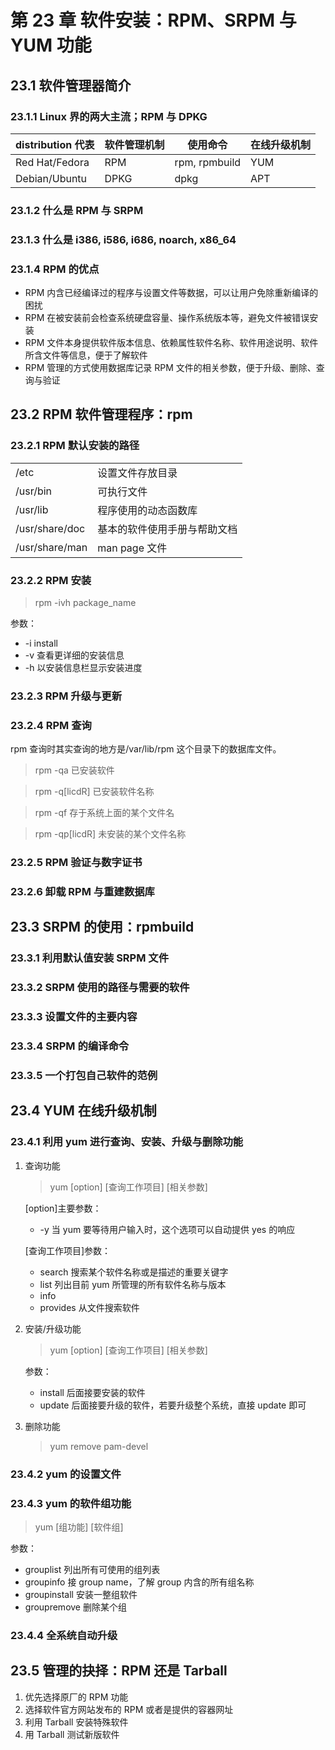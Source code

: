 # 第 23 章 软件安装：RPM、SRPM 与 YUM 功能

## 23.1 软件管理器简介

### 23.1.1 Linux 界的两大主流；RPM 与 DPKG

| distribution 代表 | 软件管理机制 | 使用命令      | 在线升级机制 |
| ----------------- | ------------ | ------------- | ------------ |
| Red Hat/Fedora    | RPM          | rpm, rpmbuild | YUM          |
| Debian/Ubuntu     | DPKG         | dpkg          | APT          |

### 23.1.2 什么是 RPM 与 SRPM

### 23.1.3 什么是 i386, i586, i686, noarch, x86_64

### 23.1.4 RPM 的优点

-   RPM 内含已经编译过的程序与设置文件等数据，可以让用户免除重新编译的困扰
-   RPM 在被安装前会检查系统硬盘容量、操作系统版本等，避免文件被错误安装
-   RPM 文件本身提供软件版本信息、依赖属性软件名称、软件用途说明、软件所含文件等信息，便于了解软件
-   RPM 管理的方式使用数据库记录 RPM 文件的相关参数，便于升级、删除、查询与验证

## 23.2 RPM 软件管理程序：rpm

### 23.2.1 RPM 默认安装的路径

|                |                              |
| -------------- | ---------------------------- |
| /etc           | 设置文件存放目录             |
| /usr/bin       | 可执行文件                   |
| /usr/lib       | 程序使用的动态函数库         |
| /usr/share/doc | 基本的软件使用手册与帮助文档 |
| /usr/share/man | man page 文件                |

### 23.2.2 RPM 安装

> rpm -ivh package_name

参数：

-   -i install
-   -v 查看更详细的安装信息
-   -h 以安装信息栏显示安装进度

### 23.2.3 RPM 升级与更新

### 23.2.4 RPM 查询

rpm 查询时其实查询的地方是/var/lib/rpm 这个目录下的数据库文件。

> rpm -qa 已安装软件

> rpm -q[licdR] 已安装软件名称

> rpm -qf 存于系统上面的某个文件名

> rpm -qp[licdR] 未安装的某个文件名称

### 23.2.5 RPM 验证与数字证书

### 23.2.6 卸载 RPM 与重建数据库

## 23.3 SRPM 的使用：rpmbuild

### 23.3.1 利用默认值安装 SRPM 文件

### 23.3.2 SRPM 使用的路径与需要的软件

### 23.3.3 设置文件的主要内容

### 23.3.4 SRPM 的编译命令

### 23.3.5 一个打包自己软件的范例

## 23.4 YUM 在线升级机制

### 23.4.1 利用 yum 进行查询、安装、升级与删除功能

1. 查询功能

    > yum [option] [查询工作项目] [相关参数]

    [option]主要参数：

    - -y 当 yum 要等待用户输入时，这个选项可以自动提供 yes 的响应

    [查询工作项目]参数：

    - search 搜索某个软件名称或是描述的重要关键字
    - list 列出目前 yum 所管理的所有软件名称与版本
    - info
    - provides 从文件搜索软件

2. 安装/升级功能

    > yum [option] [查询工作项目] [相关参数]

    参数：

    - install 后面接要安装的软件
    - update 后面接要升级的软件，若要升级整个系统，直接 update 即可

3. 删除功能

    > yum remove pam-devel

### 23.4.2 yum 的设置文件

### 23.4.3 yum 的软件组功能

> yum [组功能] [软件组]

参数：

-   grouplist 列出所有可使用的组列表
-   groupinfo 接 group name，了解 group 内含的所有组名称
-   groupinstall 安装一整组软件
-   groupremove 删除某个组

### 23.4.4 全系统自动升级

## 23.5 管理的抉择：RPM 还是 Tarball

1. 优先选择原厂的 RPM 功能
2. 选择软件官方网站发布的 RPM 或者是提供的容器网址
3. 利用 Tarball 安装特殊软件
4. 用 Tarball 测试新版软件
